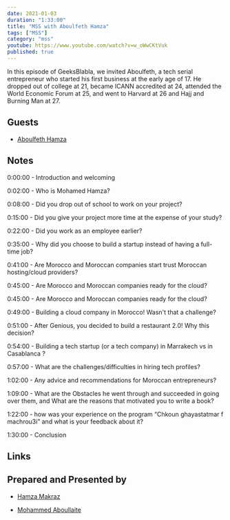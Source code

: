 ```yaml
---
date: 2021-01-03
duration: "1:33:00"
title: "MSS with Aboulfeth Hamza"
tags: ["MSS"]
category: "mss"
youtube: https://www.youtube.com/watch?v=w_oWwCKtVuk
published: true
---
```


In this episode of GeeksBlabla, we invited Aboulfeth, a tech serial entrepreneur who started his first business at the early age of 17. He dropped out of college at 21, became ICANN accredited at 24, attended the World Economic Forum at 25, and went to Harvard at 26 and Hajj and Burning Man at 27.

## Guests

- [Aboulfeth Hamza](https://www.aboulfeth.com/)

## Notes

0:00:00 - Introduction and welcoming

0:02:00 - Who is Mohamed Hamza?

0:08:00 - Did you drop out of school to work on your project?

0:15:00 - Did you give your project more time at the expense of your study?

0:22:00 - Did you work as an employee earlier?

0:35:00 - Why did you choose to build a startup instead of having a full-time job?

0:41:00 - Are Morocco and Moroccan companies start trust Moroccan hosting/cloud providers?

0:45:00 - Are Morocco and Moroccan companies ready for the cloud?

0:45:00 - Are Morocco and Moroccan companies ready for the cloud?

0:49:00 - Building a cloud company in Morocco! Wasn't that a challenge?

0:51:00 - After Genious, you decided to build a restaurant 2.0! Why this decision?

0:54:00 - Building a tech startup (or a tech company) in Marrakech vs in Casablanca ?

0:57:00 - What are the challenges/difficulties in hiring tech profiles?

1:02:00 - Any advice and recommendations for Moroccan entrepreneurs?

1:09:00 - What are the Obstacles he went through and succeeded in going over them, and What are the reasons that motivated you to write a book?

1:22:00 - how was your experience on the program “Chkoun ghayastatmar f machrou3i” and what is your feedback about it?

1:30:00 - Conclusion

## Links

## Prepared and Presented by

- [Hamza Makraz](https://web.facebook.com/MakrazHamza)

- [Mohammed Aboullaite](https://twitter.com/laytoun)
